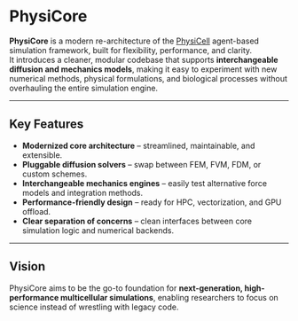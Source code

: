 # PhysiCore

**PhysiCore** is a modern re-architecture of the [PhysiCell](http://physicell.org) agent-based simulation framework, built for flexibility, performance, and clarity.  
It introduces a cleaner, modular codebase that supports **interchangeable diffusion and mechanics models**, making it easy to experiment with new numerical methods, physical formulations, and biological processes without overhauling the entire simulation engine.

---

## Key Features

- **Modernized core architecture** – streamlined, maintainable, and extensible.  
- **Pluggable diffusion solvers** – swap between FEM, FVM, FDM, or custom schemes.  
- **Interchangeable mechanics engines** – easily test alternative force models and integration methods.  
- **Performance-friendly design** – ready for HPC, vectorization, and GPU offload.  
- **Clear separation of concerns** – clean interfaces between core simulation logic and numerical backends.  

---

## Vision

PhysiCore aims to be the go-to foundation for **next-generation, high-performance multicellular simulations**, enabling researchers to focus on science instead of wrestling with legacy code.
